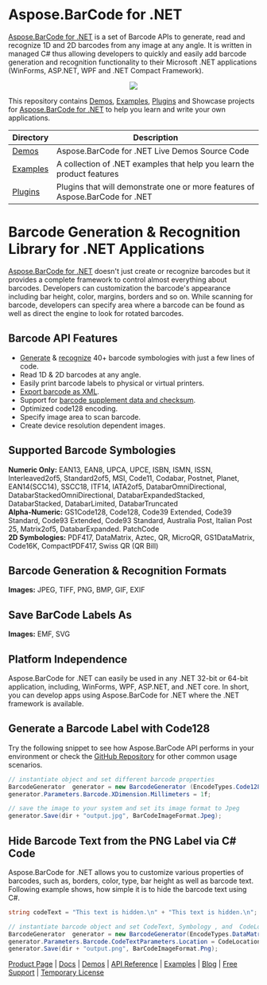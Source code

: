 # Aspose.BarCode for .NET

[Aspose.BarCode for .NET](https://products.aspose.com/barcode/net) is a set of Barcode APIs to generate, read and recognize 1D and 2D barcodes from any image at any angle. It is written in managed C# thus allowing developers to quickly and easily add barcode generation and recognition functionality to their Microsoft .NET applications (WinForms, ASP.NET, WPF and .NET Compact Framework).

<p align="center">
  <a title="Download complete Aspose.BarCode for .NET source code" href="https://github.com/aspose-barcode/Aspose.BarCode-for-.NET/archive/master.zip">
	<img src="https://raw.github.com/AsposeExamples/java-examples-dashboard/master/images/downloadZip-Button-Large.png" />
  </a>
</p>

This repository contains [Demos](Demos), [Examples](Examples), [Plugins](Plugins) and Showcase projects for [Aspose.BarCode for .NET](https://products.aspose.com/barcode/net) to help you learn and write your own applications.

Directory | Description
--------- | -----------
[Demos](Demos)  | Aspose.BarCode for .NET Live Demos Source Code
[Examples](Examples)  | A collection of .NET examples that help you learn the product features
[Plugins](Plugins)  | Plugins that will demonstrate one or more features of Aspose.BarCode for .NET

# Barcode Generation & Recognition Library for .NET Applications

[Aspose.BarCode for .NET](https://products.aspose.com/barcode/net) doesn't just create or recognize barcodes but it provides a complete framework to control almost everything about barcodes. Developers can customization the barcode's appearance including bar height, color, margins, borders and so on. While scanning for barcode, developers can specify area where a barcode can be found as well as direct the engine to look for rotated barcodes.

## Barcode API Features

- [Generate](https://docs.aspose.com/display/barcodenet/Generate+Barcodes+with+Aspose.BarCode+APIs) & [recognize](https://docs.aspose.com/display/barcodenet/Read+Barcodes+with+Aspose.BarCode+APIs) 40+ barcode symbologies with just a few lines of code.
- Read 1D & 2D barcodes at any angle.
- Easily print barcode labels to physical or virtual printers.
- [Export barcode as XML](https://docs.aspose.com/display/barcodenet/Barcode+in+XML).
- Support for [barcode supplement data and checksum](https://docs.aspose.com/display/barcodenet/Use+Checksum+and+Supplement+Data).
- Optimized code128 encoding.
- Specify image area to scan barcode.
- Create device resolution dependent images.

## Supported Barcode Symbologies

**Numeric Only:** EAN13,  EAN8, UPCA, UPCE, ISBN, ISMN, ISSN, Interleaved2of5,  Standard2of5, MSI, Code11, Codabar, Postnet, Planet, EAN14(SCC14), SSCC18, ITF14, IATA2of5, DatabarOmniDirectional, DatabarStackedOmniDirectional, DatabarExpandedStacked,   DatabarStacked, DatabarLimited, DatabarTruncated\
**Alpha-Numeric:** GS1Code128, Code128, Code39 Extended, Code39 Standard, Code93 Extended, Code93 Standard, Australia Post, Italian Post 25, Matrix2of5, DatabarExpanded. PatchCode\
**2D Symbologies:** PDF417, DataMatrix, Aztec, QR, MicroQR, GS1DataMatrix, Code16K, CompactPDF417, Swiss QR (QR Bill)

## Barcode Generation & Recognition Formats

**Images:** JPEG, TIFF, PNG, BMP, GIF, EXIF

## Save BarCode Labels As

**Images:** EMF, SVG

## Platform Independence

Aspose.BarCode for .NET can easily be used in any .NET 32-bit or 64-bit application, including, WinForms, WPF, ASP.NET, and .NET core. In short, you can develop apps using Aspose.BarCode for .NET where the .NET framework is available.

## Generate a Barcode Label with Code128

Try the following snippet to see how Aspose.BarCode API performs in your environment or check the [GitHub Repository](https://github.com/aspose-barcode/Aspose.BarCode-for-.NET) for other common usage scenarios.
```csharp
// instantiate object and set different barcode properties
BarcodeGenerator  generator = new BarcodeGenerator (EncodeTypes.Code128, "1234567");
generator.Parameters.Barcode.XDimension.Millimeters = 1f;

// save the image to your system and set its image format to Jpeg
generator.Save(dir + "output.jpg", BarCodeImageFormat.Jpeg);
```

## Hide Barcode Text from the PNG Label via C# Code

Aspose.BarCode for .NET allows you to customize various properties of barcodes, such as, borders, color, type, bar height as well as barcode text. Following example shows, how simple it is to hide the barcode text using C#.

```csharp
string codeText = "This text is hidden.\n" + "This text is hidden.\n"; ;

// instantiate barcode object and set CodeText, Symbology , and  CodeLocation
BarcodeGenerator  generator = new BarcodeGenerator(EncodeTypes.DataMatrix, codeText);
generator.Parameters.Barcode.CodeTextParameters.Location = CodeLocation.None;
generator.Save(dir + "output.png", BarCodeImageFormat.Png);
```

[Product Page](https://products.aspose.com/barcode/net) | [Docs](https://docs.aspose.com/display/barcodenet/Home) | [Demos](https://products.aspose.app/barcode/family) | [API Reference](https://apireference.aspose.com/barcode/net) | [Examples](https://github.com/aspose-barcode/Aspose.BarCode-for-.NET) | [Blog](https://blog.aspose.com/category/barcode/) | [Free Support](https://forum.aspose.com/c/barcode) | [Temporary License](https://purchase.aspose.com/temporary-license)

